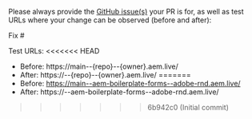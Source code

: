 Please always provide the [GitHub issue(s)](../issues) your PR is for, as well as test URLs where your change can be observed (before and after):

Fix #<gh-issue-id>

Test URLs:
<<<<<<< HEAD
- Before: https://main--{repo}--{owner}.aem.live/
- After: https://<branch>--{repo}--{owner}.aem.live/
=======
- Before: https://main--aem-boilerplate-forms--adobe-rnd.aem.live/
- After: https://<branch>--aem-boilerplate-forms--adobe-rnd.aem.live/
>>>>>>> 6b942c0 (Initial commit)
